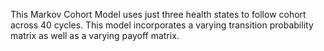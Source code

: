 This Markov Cohort Model uses just three health states to follow cohort across 40 cycles. This model incorporates a varying transition probability matrix as well as a varying payoff matrix.
